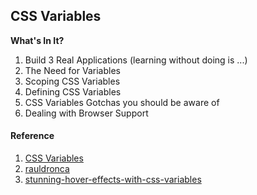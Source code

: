 ## CSS Variables

**What's In It?**
1. Build 3 Real Applications (learning without doing is ...)
2. The Need for Variables
3. Scoping CSS Variables
4. Defining CSS Variables
5. CSS Variables Gotchas you should be aware of
6. Dealing with Browser Support

#### Reference

1. [CSS Variables](https://atomiks.github.io/30-seconds-of-css/)
1. [rauldronca](https://codepen.io/rauldronca/pen/WMayrP)
1. [stunning-hover-effects-with-css-variables](https://blog.prototypr.io/stunning-hover-effects-with-css-variables-f855e7b95330)



